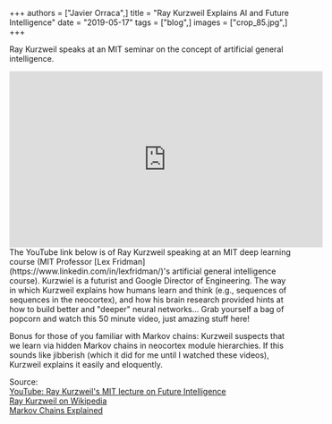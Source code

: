 +++
authors = ["Javier Orraca",]
title = "Ray Kurzweil Explains AI and Future Intelligence"
date = "2019-05-17"
tags = ["blog",]
images = ["crop_85.jpg",]
+++

Ray Kurzweil speaks at an MIT seminar on the concept of artificial general intelligence.
<!--more-->
<iframe width="560" height="315" src="https://www.youtube.com/embed/9Z06rY3uvGY" frameborder="0" allow="accelerometer; autoplay; encrypted-media; gyroscope; picture-in-picture" allowfullscreen></iframe>
<br/>
The YouTube link below is of Ray Kurzweil speaking at an MIT deep learning course (MIT Professor [Lex Fridman](https://www.linkedin.com/in/lexfridman/)'s artificial general intelligence course). Kurzwiel is a futurist and Google Director of Engineering. The way in which Kurzweil explains how humans learn and think (e.g., sequences of sequences in the neocortex), and how his brain research provided hints at how to build better and "deeper" neural networks... Grab yourself a bag of popcorn and watch this 50 minute video, just amazing stuff here!

Bonus for those of you familiar with Markov chains: Kurzweil suspects that we learn via hidden Markov chains in neocortex module hierarchies. If this sounds like jibberish (which it did for me until I watched these videos), Kurzweil explains it easily and eloquently.

Source:
<br/>[YouTube: Ray Kurzweil's MIT lecture on Future Intelligence](https://youtu.be/9Z06rY3uvGY)
<br/>[Ray Kurzweil on Wikipedia](https://en.wikipedia.org/wiki/Ray_Kurzweil)
<br/>[Markov Chains Explained](http://setosa.io/ev/markov-chains/)